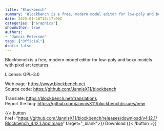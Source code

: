 ```yaml
---
title: "Blockbench"
summary: "Blockbench is a free, modern model editor for low-poly and boxy models with pixel art textures"
date: 2025-01-16T18:17:00Z
categories: ["Graphics"]
showAuthor: true
authors:
- "Jannis Petersen"
tags: ["Official"]
draft: false
---
```


Blockbench is a free, modern model editor for low-poly and boxy models with pixel art textures.

License: GPL-3.0

Web page: <https://www.blockbench.net>  
Source code: <https://github.com/JannisX11/blockbench>

Translate: <https://blockbench.net/translations>  
Report the bug: <https://github.com/JannisX11/blockbench/issues/new>  

{{< button href="https://github.com/JannisX11/blockbench/releases/download/v4.12.1/Blockbench_4.12.1.AppImage" target="_blank">}}
Download
{{< /button >}}